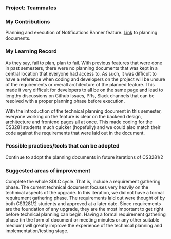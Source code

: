 ### Project: Teammates
### My Contributions

Planning and execution of Notifications Banner feature. [Link](https://docs.google.com/document/d/1F0GfC1ht0RMzjB5q27Ouy1a4nFa44hlvescMTq4ubDo/edit?usp=sharing) to planning documents.

### My Learning Record

As they say, fail to plan, plan to fail. With previous features that were done in past semesters, there were no planning documents that was kept in a central location that everyone had access to. As such, it was difficult to have a reference when coding and developers on the project will be unsure of the requirements or overall architecture of the planned feature. This made it very difficult for developers to all be on the same page and lead to lengthy discussions on Github Issues, PRs, Slack channels that can be resolved with a proper planning phase before execution.

With the introduction of the technical planning document in this semester, everyone working on the feature is clear on the backend design, architecture and frontend pages all at once. This made coding for the CS3281 students much quicker (hopefully) and we could also match their code against the requirements that were laid out in the document.

### Possible practices/tools that can be adopted

Continue to adopt the planning documents in future iterations of CS3281/2
### Suggested areas of improvement

Complete the whole SDLC cycle. That is, include a requirement gathering phase. The current technical document focuses very heavily on the technical aspects of the upgrade. In this iteration, we did not have a formal requirement gathering phase. The requirements laid out were thought of by both CS3281/2 students and approved at a later date. Since requirements are the foundation of any upgrade, they are the most important to get right before technical planning can begin. Having a formal requirement gathering phase (in the form of document or meeting minutes or any other suitable medium) will greatly improve the experience of the technical planning and implementation/testing stage.